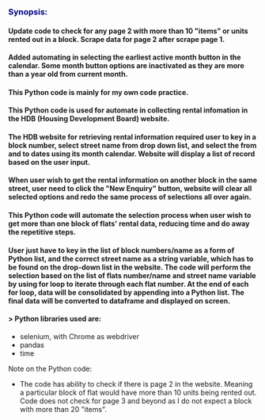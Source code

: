 ### <font color = 'navy'> Synopsis:</font>
#### Update code to check for any page 2 with more than 10 "items" or units rented out in a block. Scrape data for page 2 after scrape page 1. 
#### Added automating in selecting the earliest active month button in the calendar. Some month button options are inactivated as they are more than a year old from current month.
#### This Python code is mainly for my own code practice.
#### This Python code is used for automate in collecting rental infomation in the HDB (Housing Development Board) website.

#### The HDB website for retrieving rental information required user to key in a block number, select street name from drop down list, and select the from and to dates using its month calendar. Website will display a list of record based on the user input.

#### When user wish to get the rental information on another block in the same street, user need to click the "New Enquiry" button, website will clear all selected options and redo the same process of selections all over again.

#### This Python code will automate the selection process when user wish to get more than one block of flats' rental data, reducing time and do away the repetitive steps.

#### User just have to key in the list of block numbers/name as a form of Python list, and the correct street name as a string variable, which has to be found on the drop-down list in the website. The code will perform the selection based on the list of flats number/name and street name variable by using for loop to iterate through each flat number. At the end of each for loop, data will be consolidated by appending into a Python list. The final data will be converted to dataframe and displayed on screen.

#### > Python libraries used are:
* selenium, with Chrome as webdriver
* pandas
* time

Note on the Python code:

* The code has ability to check if there is page 2 in the website. Meaning a particular block of flat would have more than 10 units being rented out. Code does not check for page 3 and beyond as I do not expect a block with more than 20 "items".
